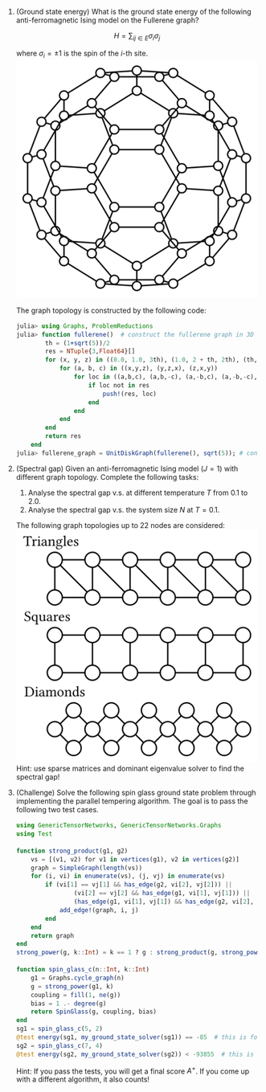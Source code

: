 1. (Ground state energy) What is the ground state energy of the following anti-ferromagnetic Ising model on the Fullerene graph?
   ```math
   H = \sum_{ij \in E} \sigma_i \sigma_j
   ```
   where $\sigma_i = \pm 1$ is the spin of the $i$-th site.
   ![](images/c60.svg)

    The graph topology is constructed by the following code:
    ```julia
    julia> using Graphs, ProblemReductions
    julia> function fullerene()  # construct the fullerene graph in 3D space
            th = (1+sqrt(5))/2
            res = NTuple{3,Float64}[]
            for (x, y, z) in ((0.0, 1.0, 3th), (1.0, 2 + th, 2th), (th, 2.0, 2th + 1.0))
                for (a, b, c) in ((x,y,z), (y,z,x), (z,x,y))
                    for loc in ((a,b,c), (a,b,-c), (a,-b,c), (a,-b,-c), (-a,b,c), (-a,b,-c), (-a,-b,c), (-a,-b,-c))
                        if loc not in res
                            push!(res, loc)
                        end
                    end
                end
            end
            return res
        end
    julia> fullerene_graph = UnitDiskGraph(fullerene(), sqrt(5)); # construct the unit disk graph
    ```

2. (Spectral gap) Given an anti-ferromagnetic Ising model ($J = 1$) with different graph topology. Complete the following tasks:
   1. Analyse the spectral gap v.s. at different temperature $T$ from $0.1$ to $2.0$.
   2. Analyse the spectral gap v.s. the system size $N$ at $T = 0.1$.

   The following graph topologies up to $22$ nodes are considered:
   ![](images/topologies.svg)
   Hint: use sparse matrices and dominant eigenvalue solver to find the spectral gap!

3. (Challenge) Solve the following spin glass ground state problem through implementing the parallel tempering algorithm.
   The goal is to pass the following two test cases.

    ```julia
    using GenericTensorNetworks, GenericTensorNetworks.Graphs
    using Test

    function strong_product(g1, g2)
        vs = [(v1, v2) for v1 in vertices(g1), v2 in vertices(g2)]
        graph = SimpleGraph(length(vs))
        for (i, vi) in enumerate(vs), (j, vj) in enumerate(vs)
            if (vi[1] == vj[1] && has_edge(g2, vi[2], vj[2])) ||
                    (vi[2] == vj[2] && has_edge(g1, vi[1], vj[1])) ||
                    (has_edge(g1, vi[1], vj[1]) && has_edge(g2, vi[2], vj[2]))
                add_edge!(graph, i, j)
            end
        end
        return graph
    end
    strong_power(g, k::Int) = k == 1 ? g : strong_product(g, strong_power(g, k - 1))

    function spin_glass_c(n::Int, k::Int)
        g1 = Graphs.cycle_graph(n)
        g = strong_power(g1, k)
        coupling = fill(1, ne(g))
        bias = 1 .- degree(g)
        return SpinGlass(g, coupling, bias)
    end
    sg1 = spin_glass_c(5, 2)
    @test energy(sg1, my_ground_state_solver(sg1)) == -85  # this is for testing purpose
    sg2 = spin_glass_c(7, 4)
    @test energy(sg2, my_ground_state_solver(sg2)) < -93855  # this is for the challenge
    ```
    Hint: If you pass the tests, you will get a final score $A^+$.
    If you come up with a different algorithm, it also counts!